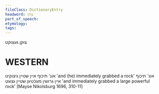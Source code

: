```yaml
---
fileClass: DictionaryEntry
headword: צוקן
part_of_speech: 
etymology: 
tags: 
---
```

צוקן
געצוקט

WESTERN
========

אונ' תיכוף איין שטיין גיצוקיט
'and (he) immediately grabbed a rock'
אונ' תיכוף איין גרושין מעכֿטיגן שטיין גצוגט
'and immediately grabbed a large powerful rock'
[Mayse Nikolsburg 1696, 310-11]